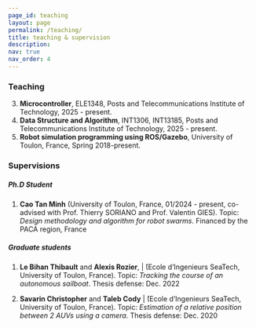 ```yaml
---
page_id: teaching
layout: page
permalink: /teaching/
title: teaching & supervision
description:
nav: true
nav_order: 4
---
```


### Teaching
3. **Microcontroller**, ELE1348, Posts and Telecommunications Institute of Technology, 2025 - present.
2. **Data Structure and Algorithm**, INT1306, INT13185, Posts and Telecommunications Institute of Technology, 2025 - present.
1. **Robot simulation programming using ROS/Gazebo**, University of Toulon, France, Spring 2018-present. 


### Supervisions
##### Ph.D Student
1. **Cao Tan Minh** (University of Toulon, France, 01/2024 - present, co-advised with Prof. Thierry SORIANO and Prof. Valentin GIES).
Topic: *Design methodology and algorithm for robot swarms*. Financed by the PACA region, France

##### Graduate students
1.  **Le Bihan Thibault** and **Alexis Rozier**, |  ́(Ecole d’Ingenieurs SeaTech, University of Toulon, France).
Topic: *Tracking the course of an autonomous sailboat*. Thesis defense: Dec. 2022 

2. **Savarin Christopher** and **Taleb Cody** |  ́(Ecole d’Ingenieurs SeaTech, University of Toulon, France).
Topic: *Estimation of a relative position between 2 AUVs using a camera*. Thesis defense: Dec. 2020

